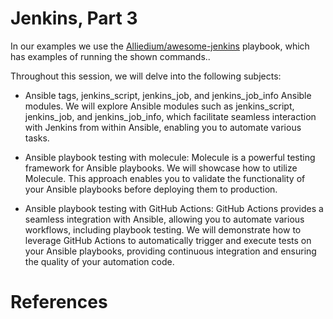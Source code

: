 # Jenkins, Part 3

In our examples we use the [Alliedium/awesome-jenkins](https://github.com/Alliedium/awesome-jenkins) playbook, which has examples of running the shown commands.. 

Throughout this session, we will delve into the following subjects:

- Ansible tags, jenkins_script, jenkins_job, and jenkins_job_info Ansible modules. We will explore Ansible modules such as jenkins_script, jenkins_job, and jenkins_job_info, which facilitate seamless interaction with Jenkins from within Ansible, enabling you to automate various tasks.

- Ansible playbook testing with molecule: Molecule is a powerful testing framework for Ansible playbooks. We will showcase how to utilize Molecule. This approach enables you to validate the functionality of your Ansible playbooks before deploying them to production.

- Ansible playbook testing with GitHub Actions: GitHub Actions provides a seamless integration with Ansible, allowing you to automate various workflows, including playbook testing. We will demonstrate how to leverage GitHub Actions to automatically trigger and execute tests on your Ansible playbooks, providing continuous integration and ensuring the quality of your automation code.

# References